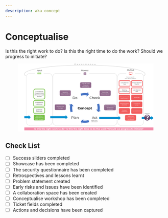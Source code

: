 ```yaml
---
description: aka concept
---
```


# Conceptualise

Is this the right work to do? Is this the right time to do the work? Should we progress to initiate?

<figure><img src="../../.gitbook/assets/image (45).png" alt=""><figcaption></figcaption></figure>

## Check List

* [ ] Success sliders completed
* [ ] Showcase has been completed&#x20;
* [ ] The security questionnaire has been completed&#x20;
* [ ] Retrospectives and lessons learnt &#x20;
* [ ] Problem statement created &#x20;
* [ ] Early risks and issues have been identified &#x20;
* [ ] A collaboration space has been created
* [ ] Conceptualise workshop has been completed
* [ ] Ticket fields completed
* [ ] Actions and decisions have been captured
